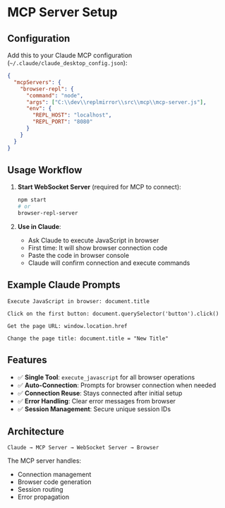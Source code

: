 # MCP Server Setup

## Configuration

Add this to your Claude MCP configuration (`~/.claude/claude_desktop_config.json`):

```json
{
  "mcpServers": {
    "browser-repl": {
      "command": "node",
      "args": ["C:\\dev\\replmirror\\src\\mcp\\mcp-server.js"],
      "env": {
        "REPL_HOST": "localhost",
        "REPL_PORT": "8080"
      }
    }
  }
}
```

## Usage Workflow

1. **Start WebSocket Server** (required for MCP to connect):
   ```bash
   npm start
   # or
   browser-repl-server
   ```

2. **Use in Claude**:
   - Ask Claude to execute JavaScript in browser
   - First time: It will show browser connection code
   - Paste the code in browser console
   - Claude will confirm connection and execute commands

## Example Claude Prompts

```
Execute JavaScript in browser: document.title
```

```
Click on the first button: document.querySelector('button').click()
```

```
Get the page URL: window.location.href
```

```
Change the page title: document.title = "New Title"
```

## Features

- ✅ **Single Tool**: `execute_javascript` for all browser operations
- ✅ **Auto-Connection**: Prompts for browser connection when needed
- ✅ **Connection Reuse**: Stays connected after initial setup
- ✅ **Error Handling**: Clear error messages from browser
- ✅ **Session Management**: Secure unique session IDs

## Architecture

```
Claude → MCP Server → WebSocket Server → Browser
```

The MCP server handles:
- Connection management
- Browser code generation
- Session routing
- Error propagation